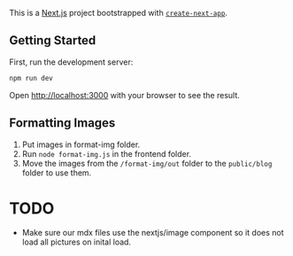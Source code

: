 This is a [Next.js](https://nextjs.org/) project bootstrapped with [`create-next-app`](https://github.com/vercel/next.js/tree/canary/packages/create-next-app).

## Getting Started

First, run the development server:

```bash
npm run dev
```

Open [http://localhost:3000](http://localhost:3000) with your browser to see the result.

## Formatting Images
1. Put images in format-img folder.
2. Run `node format-img.js` in the frontend folder.
3. Move the images from the `/format-img/out` folder to the `public/blog` folder to use them.

# TODO
- Make sure our mdx files use the nextjs/image component so it does not load all pictures on inital load.